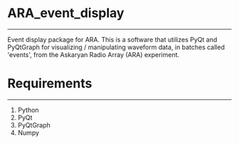 # ARA_event_display
----------
Event display package for ARA. This is a software that utilizes PyQt and PyQtGraph for visualizing / manipulating waveform data, in batches called 'events', from the Askaryan Radio Array (ARA) experiment.


# Requirements
----------
1. Python
2. PyQt
3. PyQtGraph
4. Numpy

